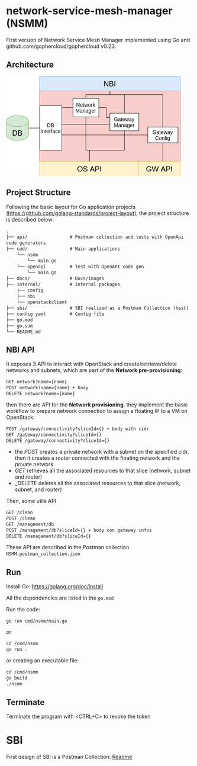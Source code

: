 # network-service-mesh-manager (NSMM)
First version of Network Service Mesh Manager implemented using Go and github.com/gophercloud/gophercloud v0.23.

## Architecture
![](docs/architecture.png)


## Project Structure
Following the basic layout for Go application projects (https://github.com/golang-standards/project-layout), the project structure is described below:
```
.
├── api/                # Postman collection and tests with OpenApi code generators
├── cmd/                # Main applications
    └── nsmm
        └── main.go
    └── openapi         # Test with OpenAPI code gen
        └── main.go
├── docs/               # Docs/images
├── internal/           # Internal packages
    ├── config
    ├── nbi
    └── openstackclient
├── sbi/                # SBI realized as a Postman Collection (test)
├── config.yaml         # Config file
├── go.mod
├── go.sum
└── README.md

```
## NBI API
It exposes 3 API to interact with OpenStack and create/retrieve/delete networks and subnets, which are part of the __Network pre-provisioning__:
```
GET network?name={name}
POST network?name={name} + body
DELETE network?name={name}
```
then there are API for the __Network provisioning__, they implement the basic workflow to prepare network connection to assign a floating IP to a VM on OpenStack:
```
POST /gateway/connectivity?sliceId={} + body with cidr
GET /gateway/connectivity?sliceId={}
DELETE /gateway/connectivity?sliceId={}
```
- the _POST_ creates a private network with a subnet on the specified cidr, then it creates a router connected with the floating network and the private network.
- _GET_ retrieves all the associated resources to that slice (network, subnet and router)
- _DELETE deletes all the associated resources to that slice (network, subnet, and router)

Then, some utils API
```
GET /clean
POST /clean
GET /management/db
POST /management/db?sliceId={} + body con gateway infos
DELETE /management/db?sliceId={}
```

These API are described in the Postman collection `NSMM.postman_collection.json`

## Run
Install Go: https://golang.org/doc/install

All the dependencies are listed in the `go.mod`

Run the code:
```
go run cmd/nsmm/main.go
```
or
```
cd /cmd/nsmm
go run .
```
or creating an executable file:
```
cd /cmd/nsmm
go build
./nsmm
```

## Terminate
Terminate the program with <CTRL+C> to revoke the token


# SBI
First design of SBI is a Postman Collection:
[Readme](sbi/README.md)